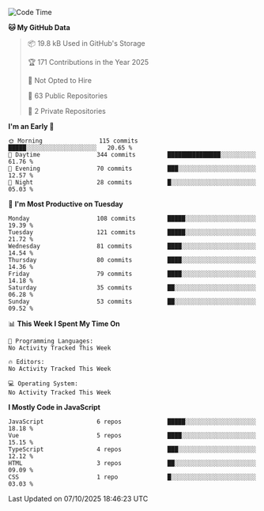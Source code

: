 <!--START_SECTION:waka-->
![Code Time](http://img.shields.io/badge/Code%20Time-1%2C484%20hrs%2047%20mins-blue)

**🐱 My GitHub Data** 

> 📦 19.8 kB Used in GitHub's Storage 
 > 
> 🏆 171 Contributions in the Year 2025
 > 
> 🚫 Not Opted to Hire
 > 
> 📜 63 Public Repositories 
 > 
> 🔑 2 Private Repositories 
 > 
**I'm an Early 🐤** 

```text
🌞 Morning                115 commits         █████░░░░░░░░░░░░░░░░░░░░   20.65 % 
🌆 Daytime                344 commits         ███████████████░░░░░░░░░░   61.76 % 
🌃 Evening                70 commits          ███░░░░░░░░░░░░░░░░░░░░░░   12.57 % 
🌙 Night                  28 commits          █░░░░░░░░░░░░░░░░░░░░░░░░   05.03 % 
```
📅 **I'm Most Productive on Tuesday** 

```text
Monday                   108 commits         █████░░░░░░░░░░░░░░░░░░░░   19.39 % 
Tuesday                  121 commits         █████░░░░░░░░░░░░░░░░░░░░   21.72 % 
Wednesday                81 commits          ████░░░░░░░░░░░░░░░░░░░░░   14.54 % 
Thursday                 80 commits          ████░░░░░░░░░░░░░░░░░░░░░   14.36 % 
Friday                   79 commits          ████░░░░░░░░░░░░░░░░░░░░░   14.18 % 
Saturday                 35 commits          ██░░░░░░░░░░░░░░░░░░░░░░░   06.28 % 
Sunday                   53 commits          ██░░░░░░░░░░░░░░░░░░░░░░░   09.52 % 
```


📊 **This Week I Spent My Time On** 

```text
💬 Programming Languages: 
No Activity Tracked This Week

🔥 Editors: 
No Activity Tracked This Week

💻 Operating System: 
No Activity Tracked This Week
```

**I Mostly Code in JavaScript** 

```text
JavaScript               6 repos             █████░░░░░░░░░░░░░░░░░░░░   18.18 % 
Vue                      5 repos             ████░░░░░░░░░░░░░░░░░░░░░   15.15 % 
TypeScript               4 repos             ███░░░░░░░░░░░░░░░░░░░░░░   12.12 % 
HTML                     3 repos             ██░░░░░░░░░░░░░░░░░░░░░░░   09.09 % 
CSS                      1 repo              █░░░░░░░░░░░░░░░░░░░░░░░░   03.03 % 
```




 Last Updated on 07/10/2025 18:46:23 UTC
<!--END_SECTION:waka-->
